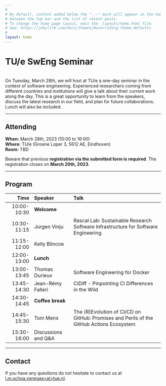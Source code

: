 ```yaml
---
#
# By default, content added below the "---" mark will appear in the home page
# between the top bar and the list of recent posts.
# To change the home page layout, edit the _layouts/home.html file.
# See: https://jekyllrb.com/docs/themes/#overriding-theme-defaults
#
layout: home
---
```


# TU/e SwEng Seminar
<br>
On Tuesday, March 28th, we will host at TU/e a one-day seminar in the context of software engineering. Experienced researchers coming from different countries and institutions will give a talk about their current work along the day. This is a great opportunity to learn from the speakers, discuss the latest research in our field, and plan for future collaborations. Lunch will also be included.

---

## Attending

  <b>When:</b> March 28th, 2023 (10:00 to 16:00)<br>
  <b>Where:</b> TU/e (Groene Loper 3, 5612 AE, Eindhoven) <br>
  <b>Room:</b> TBD
  <br>
  <p>Beware that previous <b>registration via the submitted form is required</b>. The registration closes on <b>March 20th, 2023</b>.</p>

---

## Program

| Time | Speaker | Talk |
|--:|:--|:--|
| 10:00-10:30 | **Welcome** | |
| 10:30-11:15 | Jurgen Vinju | Rascal Lab: Sustainable Research Software Infrastructure for Software Engineering |
| 11:15-12:00 | Kelly Blincoe | |
| 12:00-13:00 | **Lunch** | |
| 13:00-13:45 | Thomas Durieux | Software Engineering for Docker |
| 13:45-14:30 | Jean-Rémy Falleri | CiDiff - Pinpointing CI Differences in the Wild |
| 14:30-14:45 | **Coffee break** | |
| 14:45-15:30 | Tom Mens | The (R)Evolution of CI/CD on GitHub: Promises and Perils of the GitHub Actions Ecosystem</td>
| 15:30-16:00 | Discussions and Q&amp;A | |

---

## Contact

If you have any questions do not hesitate to contact us at <a href = "mailto: l.m.ochoa.venegas@tue.nl">l.m.ochoa.venegas&lt;at&gt;tue.nl</a>.
</p>
